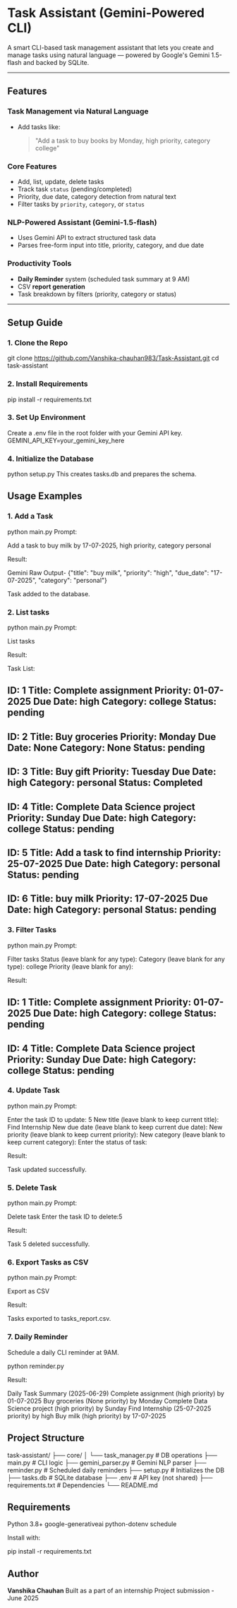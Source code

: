 # Task Assistant (Gemini-Powered CLI)

A smart CLI-based task management assistant that lets you create and manage tasks using natural language — powered by Google's Gemini 1.5-flash and backed by SQLite.

---

## Features

### Task Management via Natural Language
- Add tasks like:
  > "Add a task to buy books by Monday, high priority, category college"

### Core Features
- Add, list, update, delete tasks
- Track task `status` (pending/completed)
- Priority, due date, category detection from natural text
- Filter tasks by `priority`, `category`, or `status`

### NLP-Powered Assistant (Gemini-1.5-flash)
- Uses Gemini API to extract structured task data
- Parses free-form input into title, priority, category, and  due date

### Productivity Tools
- **Daily Reminder** system (scheduled task summary at 9 AM)
- CSV **report generation**
- Task breakdown by filters (priority, category or status)

---

## Setup Guide

### 1. Clone the Repo

git clone https://github.com/Vanshika-chauhan983/Task-Assistant.git
cd task-assistant

### 2. Install Requirements

pip install -r requirements.txt

### 3. Set Up Environment

Create a .env file in the root folder with your Gemini API key.
GEMINI_API_KEY=your_gemini_key_here

### 4. Initialize the Database

python setup.py
This creates tasks.db and prepares the schema.

## Usage Examples

### 1. Add a Task

python main.py
Prompt:

Add a task to buy milk by 17-07-2025, high priority, category personal

Result:

Gemini Raw Output-
{"title": "buy milk", "priority": "high", "due_date": "17-07-2025", "category": "personal"}

Task added to the database.

### 2. List tasks 

python main.py
Prompt:

List tasks

Result:

Task List:

ID: 1
Title:     Complete assignment
Priority:  01-07-2025
Due Date:  high
Category:  college
Status: pending
------------------------------
ID: 2
Title:     Buy groceries
Priority:  Monday
Due Date:  None
Category:  None
Status: pending
------------------------------
ID: 3
Title:     Buy gift
Priority:  Tuesday
Due Date:  high
Category:  personal
Status: Completed
------------------------------
ID: 4
Title:     Complete Data Science project
Priority:  Sunday
Due Date:  high
Category:  college
Status: pending
------------------------------
ID: 5
Title:     Add a task to find internship
Priority:  25-07-2025
Due Date:  high
Category:  personal
Status: pending
------------------------------
ID: 6
Title:     buy milk
Priority:  17-07-2025
Due Date:  high
Category:  personal
Status: pending
------------------------------

### 3. Filter Tasks

python main.py
Prompt:

Filter tasks
Status (leave blank for any type):
Category (leave blank for any type): college
Priority (leave blank for any):

Result:

ID: 1
Title: Complete assignment
Priority: 01-07-2025
Due Date: high
Category: college
Status: pending
------------------------------
ID: 4
Title: Complete Data Science project
Priority: Sunday
Due Date: high
Category: college
Status: pending
------------------------------

### 4. Update Task

python main.py
Prompt:

Enter the task ID to update: 5
New title (leave blank to keep current title): Find Internship
New due date (leave blank to keep current due date):
New priority (leave blank to keep current priority):
New category (leave blank to keep current category):
Enter the status of task:

Result:

Task updated successfully.

### 5. Delete Task

python main.py
Prompt:

Delete task
Enter the task ID to delete:5

Result:

Task 5 deleted successfully.

### 6. Export Tasks as CSV

python main.py
Prompt:

Export as CSV

Result:

Tasks exported to tasks_report.csv.

### 7. Daily Reminder
Schedule a daily CLI reminder at 9AM.

python reminder.py

Result:

Daily Task Summary (2025-06-29)
Complete assignment (high priority) by 01-07-2025
Buy groceries (None priority) by Monday
Complete Data Science project (high priority) by Sunday
Find Internship (25-07-2025 priority) by high
Buy milk (high priority) by 17-07-2025

## Project Structure

task-assistant/
├── core/
│   └── task_manager.py       # DB operations
├── main.py                   # CLI logic
├── gemini_parser.py          # Gemini NLP parser
├── reminder.py               # Scheduled daily reminders
├── setup.py                  # Initializes the DB
├── tasks.db                  # SQLite database
├── .env                      # API key (not shared)
├── requirements.txt          # Dependencies
└── README.md       

## Requirements

Python 3.8+
google-generativeai
python-dotenv
schedule

Install with:

pip install -r requirements.txt

## Author

**Vanshika Chauhan**
Built as a part of an internship Project submission - June 2025
